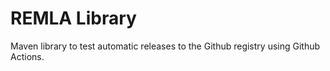 # REMLA Library
Maven library to test automatic releases to the Github registry using Github Actions.